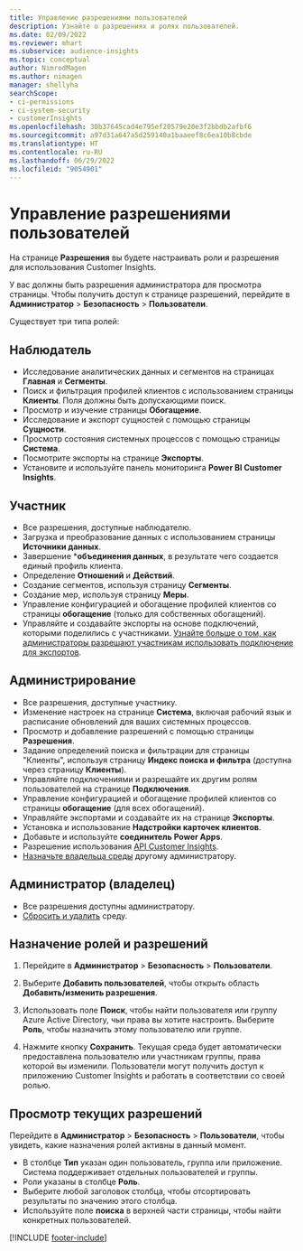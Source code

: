 ```yaml
---
title: Управление разрешениями пользователей
description: Узнайте о разрешениях и ролях пользователей.
ms.date: 02/09/2022
ms.reviewer: mhart
ms.subservice: audience-insights
ms.topic: conceptual
author: NimrodMagen
ms.author: nimagen
manager: shellyha
searchScope:
- ci-permissions
- ci-system-security
- customerInsights
ms.openlocfilehash: 30b37645cad4e795ef20579e20e3f2bbdb2afbf6
ms.sourcegitcommit: a97d31a647a5d259140a1baaeef8c6ea10b8cbde
ms.translationtype: HT
ms.contentlocale: ru-RU
ms.lasthandoff: 06/29/2022
ms.locfileid: "9054901"
---
```

# <a name="manage-user-permissions"></a>Управление разрешениями пользователей

На странице **Разрешения** вы будете настраивать роли и разрешения для использования Customer Insights.

У вас должны быть разрешения администратора для просмотра страницы. Чтобы получить доступ к странице разрешений, перейдите в **Администратор** > **Безопасность** > **Пользователи**.

Существует три типа ролей:

## <a name="viewer"></a>Наблюдатель

- Исследование аналитических данных и сегментов на страницах **Главная** и **Сегменты**.
- Поиск и фильтрация профилей клиентов с использованием страницы **Клиенты**. Поля должны быть допускающими поиск.
- Просмотр и изучение страницы **Обогащение**.
- Исследование и экспорт сущностей с помощью страницы **Сущности**.
- Просмотр состояния системных процессов с помощью страницы **Система**.
- Посмотрите экспорты на странице **Экспорты**.
- Установите и используйте панель мониторинга **Power BI Customer Insights**.

## <a name="contributor"></a>Участник

- Все разрешения, доступные наблюдателю.
- Загрузка и преобразование данных с использованием страницы **Источники данных**.
- Завершение ***объединения данных**, в результате чего создается единый профиль клиента.
- Определение **Отношений** и **Действий**.
- Создание сегментов, используя страницу **Сегменты**.
- Создание мер, используя страницу **Меры**.
- Управление конфигурацией и обогащение профилей клиентов со страницы **обогащение** (только для собственных обогащений).
- Управляйте и создавайте экспорты на основе подключений, которыми поделились с участниками. [Узнайте больше о том, как администраторы разрешают участникам использовать подключение для экспортов](connections.md#allow-contributors-to-use-a-connection-for-exports).

## <a name="admin"></a>Администрирование

- Все разрешения, доступные участнику.
- Изменение настроек на странице **Система**, включая рабочий язык и расписание обновлений для ваших системных процессов.
- Просмотр и добавление разрешений с помощью страницы **Разрешения**.
- Задание определений поиска и фильтрации для страницы "Клиенты", используя страницу **Индекс поиска и фильтра** (доступна через страницу **Клиенты**).
- Управляйте подключениями и разрешайте их другим ролям пользователей на странице **Подключения**.
- Управление конфигурацией и обогащение профилей клиентов со страницы **обогащение** (для всех обогащений).
- Управляйте экспортами и создавайте их на странице **Экспорты**.
- Установка и использование **Надстройки карточек клиентов**.
- Добавьте и используйте **соединитель Power Apps**.
- Разрешение использования [API Customer Insights](apis.md).
- [Назначьте владельца среды](manage-environments.md#change-the-owner-of-an-environment) другому администратору.

## <a name="admin-owner"></a>Администратор (владелец)

- Все разрешения доступны администратору.
- [Сбросить и удалить](manage-environments.md#reset-an-existing-environment-preview) среду.

## <a name="assign-roles-and-permissions"></a>Назначение ролей и разрешений

1. Перейдите в **Администратор** > **Безопасность** > **Пользователи**.

1. Выберите **Добавить пользователей**, чтобы открыть область **Добавить/изменить разрешения**.

1. Использовать поле **Поиск**, чтобы найти пользователя или группу Azure Active Directory, чьи права вы хотите настроить. Выберите **Роль**, чтобы назначить этому пользователю или группе.

1. Нажмите кнопку **Сохранить**. Текущая среда будет автоматически предоставлена пользователю или участникам группы, права которой вы изменили. Пользователи могут получить доступ к приложению Customer Insights и работать в соответствии со своей ролью.

## <a name="view-current-permissions"></a>Просмотр текущих разрешений

Перейдите в **Администратор** > **Безопасность** > **Пользователи**, чтобы увидеть, какие назначения ролей активны в данный момент.

- В столбце **Тип** указан один пользователь, группа или приложение. Система поддерживает отдельных пользователей и группы.
- Роли указаны в столбце **Роль**.
- Выберите любой заголовок столбца, чтобы отсортировать результаты по значению этого столбца.
- Используйте поле **поиска** в верхней части страницы, чтобы найти конкретных пользователей.


[!INCLUDE [footer-include](includes/footer-banner.md)]
